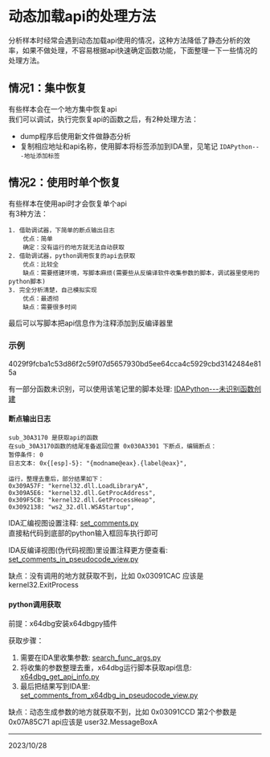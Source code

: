# 动态加载api的处理方法

分析样本时经常会遇到动态加载api使用的情况，这种方法降低了静态分析的效率，如果不做处理，不容易根据api快速确定函数功能，下面整理一下一些情况的处理方法。

## 情况1：集中恢复
有些样本会在一个地方集中恢复api  
我们可以调试，执行完恢复api的函数之后，有2种处理方法：  
- dump程序后使用新文件做静态分析  
- 复制相应地址和api名称，使用脚本将标签添加到IDA里，见笔记 `IDAPython---地址添加标签`  

## 情况2：使用时单个恢复
有些样本在使用api时才会恢复单个api  
有3种方法：  
```
1. 借助调试器，下简单的断点输出日志
    优点：简单
    确定：没有运行的地方就无法自动获取
2. 借助调试器，python调用恢复的api去获取
    优点：比较全
    缺点：需要搭建环境，写脚本麻烦(需要些从反编译软件收集参数的脚本，调试器里使用的python脚本)
3. 完全分析清楚，自己模拟实现
    优点：最透彻
    缺点：需要很多时间
```

最后可以写脚本把api信息作为注释添加到反编译器里  

### 示例  
4029f9fcba1c53d86f2c59f07d5657930bd5ee64cca4c5929cbd3142484e815a  

有一部分函数未识别，可以使用该笔记里的脚本处理: [IDAPython---未识别函数创建](../../misc/IDAPython---未识别函数创建/readme.md)  

#### 断点输出日志  
```
sub_30A3170 是获取api的函数
在sub_30A3170函数的结尾准备返回位置 0x030A3301 下断点，编辑断点：
暂停条件: 0
日志文本: 0x{[esp]-5}: "{modname@eax}.{label@eax}",

运行，整理去重后，部分结果如下：
0x309A57F: "kernel32.dll.LoadLibraryA",
0x309A5E6: "kernel32.dll.GetProcAddress",
0x309F5CB: "kernel32.dll.GetProcessHeap",
0x3092138: "ws2_32.dll.WSAStartup",
```
IDA汇编视图设置注释: [set_comments.py](./files/set_comments.py)  
直接粘代码到底部的python输入框回车执行即可  

IDA反编译视图(伪代码视图)里设置注释更方便查看: [set_comments_in_pseudocode_view.py](./files/set_comments_in_pseudocode_view.py)  

缺点：没有调用的地方就获取不到，比如 0x03091CAC 应该是 kernel32.ExitProcess  

#### python调用获取  
前提：x64dbg安装x64dbgpy插件  

获取步骤：  
1. 需要在IDA里收集参数: [search_func_args.py](./files/search_func_args.py)
2. 将收集的参数整理去重，x64dbg运行脚本获取api信息: [x64dbg_get_api_info.py](./files/x64dbg_get_api_info.py)
3. 最后把结果写到IDA里: [set_comments_from_x64dbg_in_pseudocode_view.py](./files/set_comments_from_x64dbg_in_pseudocode_view.py)

缺点：动态生成参数的地方就获取不到，比如 0x03091CCD 第2个参数是 0x07A85C71 api应该是 user32.MessageBoxA  


---
2023/10/28  
